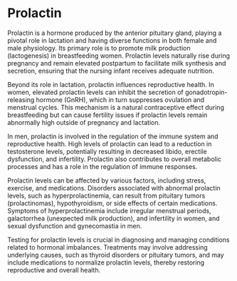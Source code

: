 <!--
source: GPT-4o: prolactin (as paragraphs) (less than 220 words)
tags: hormones
-->

# Prolactin

Prolactin is a hormone produced by the anterior pituitary gland, playing a pivotal role in lactation and having diverse functions in both female and male physiology. Its primary role is to promote milk production (lactogenesis) in breastfeeding women. Prolactin levels naturally rise during pregnancy and remain elevated postpartum to facilitate milk synthesis and secretion, ensuring that the nursing infant receives adequate nutrition.

Beyond its role in lactation, prolactin influences reproductive health. In women, elevated prolactin levels can inhibit the secretion of gonadotropin-releasing hormone (GnRH), which in turn suppresses ovulation and menstrual cycles. This mechanism is a natural contraceptive effect during breastfeeding but can cause fertility issues if prolactin levels remain abnormally high outside of pregnancy and lactation.

In men, prolactin is involved in the regulation of the immune system and reproductive health. High levels of prolactin can lead to a reduction in testosterone levels, potentially resulting in decreased libido, erectile dysfunction, and infertility. Prolactin also contributes to overall metabolic processes and has a role in the regulation of immune responses.

Prolactin levels can be affected by various factors, including stress, exercise, and medications. Disorders associated with abnormal prolactin levels, such as hyperprolactinemia, can result from pituitary tumors (prolactinomas), hypothyroidism, or side effects of certain medications. Symptoms of hyperprolactinemia include irregular menstrual periods, galactorrhea (unexpected milk production), and infertility in women, and sexual dysfunction and gynecomastia in men.

Testing for prolactin levels is crucial in diagnosing and managing conditions related to hormonal imbalances. Treatments may involve addressing underlying causes, such as thyroid disorders or pituitary tumors, and may include medications to normalize prolactin levels, thereby restoring reproductive and overall health.
